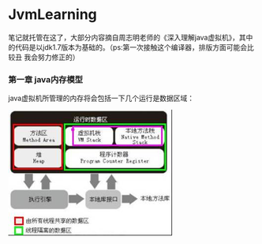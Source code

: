 # JvmLearning
笔记就托管在这了，大部分内容摘自周志明老师的《深入理解java虚拟机》，其中的代码是以jdk1.7版本为基础的。（ps:第一次接触这个编译器，排版方面可能会比较丑
我会努力修正的）

###  第一章 java内存模型

java虚拟机所管理的内存将会包括一下几个运行是数据区域：

![](https://github.com/KuiLoveLOL/JvmLearning/blob/master/image/abc.jpg)  
